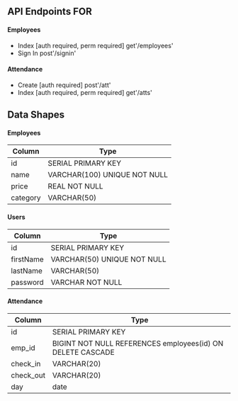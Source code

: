 ## API Endpoints FOR
#### Employees
- Index [auth required, perm required] get'/employees'
- Sign In  post'/signin'

#### Attendance
- Create [auth required] post'/att'
- Index [auth required, perm required] get'/atts'

## Data Shapes
#### Employees
Column | Type
--- | --- |
id | SERIAL       PRIMARY KEY
name | VARCHAR(100) UNIQUE NOT NULL
price | REAL         NOT NULL
category | VARCHAR(50)

#### Users
Column | Type
--- | --- |
id | SERIAL  PRIMARY KEY
firstName |  VARCHAR(50) UNIQUE NOT NULL
lastName | VARCHAR(50)
password | VARCHAR     NOT NULL

#### Attendance
Column | Type
--- | --- |
id | SERIAL  PRIMARY KEY
emp_id |  BIGINT      NOT NULL  REFERENCES employees(id) ON DELETE CASCADE
check_in  |  VARCHAR(20)
check_out  |  VARCHAR(20)
day | date

